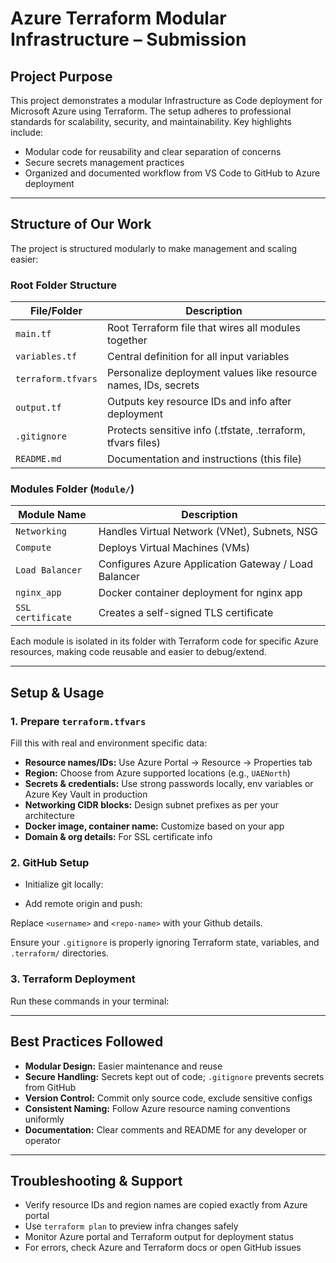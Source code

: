 # Azure Terraform Modular Infrastructure – Submission

## Project Purpose

This project demonstrates a modular Infrastructure as Code deployment for Microsoft Azure using Terraform. The setup adheres to professional standards for scalability, security, and maintainability. Key highlights include:

- Modular code for reusability and clear separation of concerns
- Secure secrets management practices
- Organized and documented workflow from VS Code to GitHub to Azure deployment

---

## Structure of Our Work

The project is structured modularly to make management and scaling easier:

### Root Folder Structure

| File/Folder         | Description                                                   |
|---------------------|---------------------------------------------------------------|
| `main.tf`           | Root Terraform file that wires all modules together           |
| `variables.tf`      | Central definition for all input variables                     |
| `terraform.tfvars`  | Personalize deployment values like resource names, IDs, secrets |
| `output.tf`         | Outputs key resource IDs and info after deployment             |
| `.gitignore`        | Protects sensitive info (.tfstate, .terraform, tfvars files)   |
| `README.md`         | Documentation and instructions (this file)                     |

### Modules Folder (`Module/`)

| Module Name           | Description                                           |
|----------------------|-----------------------------------------------------|
| `Networking`          | Handles Virtual Network (VNet), Subnets, NSG        |
| `Compute`             | Deploys Virtual Machines (VMs)                       |
| `Load Balancer`       | Configures Azure Application Gateway / Load Balancer|
| `nginx_app`           | Docker container deployment for nginx app           |
| `SSL certificate`     | Creates a self-signed TLS certificate                |

Each module is isolated in its folder with Terraform code for specific Azure resources, making code reusable and easier to debug/extend.

---

## Setup & Usage

### 1. Prepare `terraform.tfvars`

Fill this with real and environment specific data:

- **Resource names/IDs:** Use Azure Portal → Resource → Properties tab
- **Region:** Choose from Azure supported locations (e.g., `UAENorth`)
- **Secrets & credentials:** Use strong passwords locally, env variables or Azure Key Vault in production
- **Networking CIDR blocks:** Design subnet prefixes as per your architecture
- **Docker image, container name:** Customize based on your app
- **Domain & org details:** For SSL certificate info


### 2. GitHub Setup

- Initialize git locally:


- Add remote origin and push:


Replace `<username>` and `<repo-name>` with your Github details.

Ensure your `.gitignore` is properly ignoring Terraform state, variables, and `.terraform/` directories.

### 3. Terraform Deployment

Run these commands in your terminal:


---

## Best Practices Followed

- **Modular Design:** Easier maintenance and reuse
- **Secure Handling:** Secrets kept out of code; `.gitignore` prevents secrets from GitHub
- **Version Control:** Commit only source code, exclude sensitive configs
- **Consistent Naming:** Follow Azure resource naming conventions uniformly
- **Documentation:** Clear comments and README for any developer or operator

---

## Troubleshooting & Support

- Verify resource IDs and region names are copied exactly from Azure portal
- Use `terraform plan` to preview infra changes safely
- Monitor Azure portal and Terraform output for deployment status
- For errors, check Azure and Terraform docs or open GitHub issues






